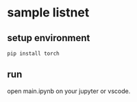 # sample listnet

## setup environment

```shell
pip install torch
```

## run

open main.ipynb on your jupyter or vscode.
